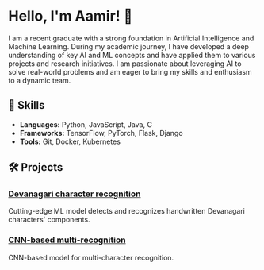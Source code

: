 # Hello, I'm Aamir! 👋

I am a recent graduate with a strong foundation in Artificial Intelligence and Machine Learning. During my academic journey, I have developed a deep understanding of key AI and ML concepts and have applied them to various projects and research initiatives. I am passionate about leveraging AI to solve real-world problems and am eager to bring my skills and enthusiasm to a dynamic team.

## 🚀 Skills

- **Languages:** Python, JavaScript, Java, C
- **Frameworks:** TensorFlow, PyTorch, Flask, Django
- **Tools:** Git, Docker, Kubernetes

## 🛠️ Projects

### [Devanagari character recognition](https://github.com/MDAAMIRAHMED/Major-Project.git)
Cutting-edge ML model detects and recognizes handwritten Devanagari characters' components.

### [CNN-based multi-recognition](https://github.com/MDAAMIRAHMED/Multi-Character-Recognition-using-CNN-Mini-Project.git)
CNN-based model for multi-character recognition.

<!--
**MDAAMIRAHMED/MDAAMIRAHMED** is a ✨ _special_ ✨ repository because its `README.md` (this file) appears on your GitHub profile.

Here are some ideas to get you started:

- 🔭 I’m currently working on ...
- 🌱 I’m currently learning ...
- 👯 I’m looking to collaborate on ...
- 🤔 I’m looking for help with ...
- 💬 Ask me about ...
- 📫 How to reach me: ...
- 😄 Pronouns: ...
- ⚡ Fun fact: ...
-->
